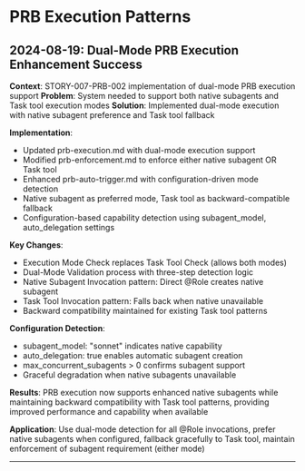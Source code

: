 # PRB Execution Patterns

## 2024-08-19: Dual-Mode PRB Execution Enhancement Success

**Context**: STORY-007-PRB-002 implementation of dual-mode PRB execution support
**Problem**: System needed to support both native subagents and Task tool execution modes
**Solution**: Implemented dual-mode execution with native subagent preference and Task tool fallback

**Implementation**:
- Updated prb-execution.md with dual-mode execution support
- Modified prb-enforcement.md to enforce either native subagent OR Task tool
- Enhanced prb-auto-trigger.md with configuration-driven mode detection
- Native subagent as preferred mode, Task tool as backward-compatible fallback
- Configuration-based capability detection using subagent_model, auto_delegation settings

**Key Changes**:
- Execution Mode Check replaces Task Tool Check (allows both modes)
- Dual-Mode Validation process with three-step detection logic
- Native Subagent Invocation pattern: Direct @Role creates native subagent
- Task Tool Invocation pattern: Falls back when native unavailable
- Backward compatibility maintained for existing Task tool patterns

**Configuration Detection**:
- subagent_model: "sonnet" indicates native capability
- auto_delegation: true enables automatic subagent creation
- max_concurrent_subagents > 0 confirms subagent support
- Graceful degradation when native subagents unavailable

**Results**: PRB execution now supports enhanced native subagents while maintaining backward compatibility with Task tool patterns, providing improved performance and capability when available

**Application**: Use dual-mode detection for all @Role invocations, prefer native subagents when configured, fallback gracefully to Task tool, maintain enforcement of subagent requirement (either mode)

---
